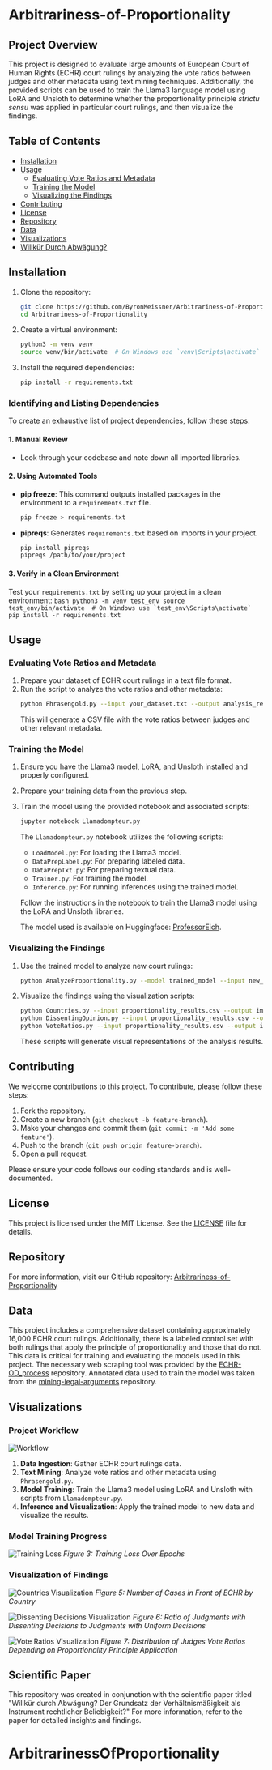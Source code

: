 # Arbitrariness-of-Proportionality

## Project Overview

This project is designed to evaluate large amounts of European Court of Human Rights (ECHR) court rulings by analyzing the vote ratios between judges and other metadata using text mining techniques. Additionally, the provided scripts can be used to train the Llama3 language model using LoRA and Unsloth to determine whether the proportionality principle *strictu sensu* was applied in particular court rulings, and then visualize the findings.

## Table of Contents

- [Installation](#installation)
- [Usage](#usage)
  - [Evaluating Vote Ratios and Metadata](#evaluating-vote-ratios-and-metadata)
  - [Training the Model](#training-the-model)
  - [Visualizing the Findings](#visualizing-the-findings)
- [Contributing](#contributing)
- [License](#license)
- [Repository](#repository)
- [Data](#data)
- [Visualizations](#visualizations)
- [Willkür Durch Abwägung?](#scientific-paper)

## Installation

1. Clone the repository:
    ```bash
    git clone https://github.com/ByronMeissner/Arbitrariness-of-Proportionality.git
    cd Arbitrariness-of-Proportionality
    ```

2. Create a virtual environment:
    ```bash
    python3 -m venv venv
    source venv/bin/activate  # On Windows use `venv\Scripts\activate`
    ```

3. Install the required dependencies:
    ```bash
    pip install -r requirements.txt
    ```

### Identifying and Listing Dependencies

To create an exhaustive list of project dependencies, follow these steps:

#### 1. Manual Review

- Look through your codebase and note down all imported libraries.

#### 2. Using Automated Tools

- **pip freeze**: This command outputs installed packages in the environment to a `requirements.txt` file.
    ```bash
    pip freeze > requirements.txt
    ```

- **pipreqs**: Generates `requirements.txt` based on imports in your project.
    ```bash
    pip install pipreqs
    pipreqs /path/to/your/project
    ```

#### 3. Verify in a Clean Environment

Test your `requirements.txt` by setting up your project in a clean environment:
    ```bash
    python3 -m venv test_env
    source test_env/bin/activate  # On Windows use `test_env\Scripts\activate`
    pip install -r requirements.txt
    ```

## Usage

### Evaluating Vote Ratios and Metadata

1. Prepare your dataset of ECHR court rulings in a text file format.
2. Run the script to analyze the vote ratios and other metadata:
    ```bash
    python Phrasengold.py --input your_dataset.txt --output analysis_results.csv
    ```
   This will generate a CSV file with the vote ratios between judges and other relevant metadata.

### Training the Model

1. Ensure you have the Llama3 model, LoRA, and Unsloth installed and properly configured.
2. Prepare your training data from the previous step.
3. Train the model using the provided notebook and associated scripts:
    ```bash
    jupyter notebook Llamadompteur.py
    ```
   The `Llamadompteur.py` notebook utilizes the following scripts:
   - `LoadModel.py`: For loading the Llama3 model.
   - `DataPrepLabel.py`: For preparing labeled data.
   - `DataPrepTxt.py`: For preparing textual data.
   - `Trainer.py`: For training the model.
   - `Inference.py`: For running inferences using the trained model.

   Follow the instructions in the notebook to train the Llama3 model using the LoRA and Unsloth libraries.

   The model used is available on Huggingface: [ProfessorEich](https://huggingface.co/ProfessorEich).

### Visualizing the Findings

1. Use the trained model to analyze new court rulings:
    ```bash
    python AnalyzeProportionality.py --model trained_model --input new_rulings.txt --output proportionality_results.csv
    ```
2. Visualize the findings using the visualization scripts:
    ```bash
    python Countries.py --input proportionality_results.csv --output images/countries_visualization.png
    python DissentingOpinion.py --input proportionality_results.csv --output images/dissenting_opinion_visualization.png
    python VoteRatios.py --input proportionality_results.csv --output images/vote_ratios_visualization.png
    ```
   These scripts will generate visual representations of the analysis results.

## Contributing

We welcome contributions to this project. To contribute, please follow these steps:

1. Fork the repository.
2. Create a new branch (`git checkout -b feature-branch`).
3. Make your changes and commit them (`git commit -m 'Add some feature'`).
4. Push to the branch (`git push origin feature-branch`).
5. Open a pull request.

Please ensure your code follows our coding standards and is well-documented.

## License

This project is licensed under the MIT License. See the [LICENSE](LICENSE) file for details.

## Repository

For more information, visit our GitHub repository: [Arbitrariness-of-Proportionality](https://github.com/ByronMeissner/Arbitrariness-of-Proportionality)

## Data

This project includes a comprehensive dataset containing approximately 16,000 ECHR court rulings. Additionally, there is a labeled control set with both rulings that apply the principle of proportionality and those that do not. This data is critical for training and evaluating the models used in this project. The necessary web scraping tool was provided by the [ECHR-OD_process](https://github.com/echr-od/ECHR-OD_process) repository. Annotated data used to train the model was taken from the [mining-legal-arguments](https://github.com/trusthlt/mining-legal-arguments) repository.

## Visualizations

### Project Workflow

![Workflow](images/workflow.png)

1. **Data Ingestion**: Gather ECHR court rulings data.
2. **Text Mining**: Analyze vote ratios and other metadata using `Phrasengold.py`.
3. **Model Training**: Train the Llama3 model using LoRA and Unsloth with scripts from `Llamadompteur.py`.
4. **Inference and Visualization**: Apply the trained model to new data and visualize the results.

### Model Training Progress

![Training Loss](images/TrainingLoss.png)
*Figure 3: Training Loss Over Epochs*

### Visualization of Findings

![Countries Visualization](images/Countries.png)
*Figure 5: Number of Cases in Front of ECHR by Country*

![Dissenting Decisions Visualization](images/DissentingDecisions.png)
*Figure 6: Ratio of Judgments with Dissenting Decisions to Judgments with Uniform Decisions*

![Vote Ratios Visualization](images/vote_ratios_visualization.png)
*Figure 7: Distribution of Judges Vote Ratios Depending on Proportionality Principle Application*

## Scientific Paper

This repository was created in conjunction with the scientific paper titled "Willkür durch Abwägung? Der Grundsatz der Verhältnismäßigkeit als Instrument rechtlicher Beliebigkeit?" For more information, refer to the paper for detailed insights and findings.

# ArbitrarinessOfProportionality
